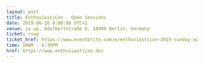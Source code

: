 ```yaml
---
layout: post
title: EnthusiastiCon - Open Sessions
date: 2019-06-20 9:00:00 UTC+2
venue: co.up, Adalbertstraße 8, 10999 Berlin, Germany
ticket: rsvp
ticket_href: https://www.eventbrite.com/e/enthusiasticon-2019-sunday-open-sessions-tickets-61527243642
time: 10AM - 4:30PM
href: https://www.enthusiasticon.de/
---
```

